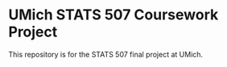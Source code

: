 # UMich STATS 507 Coursework Project

This repository is for the STATS 507 final project at UMich. 


